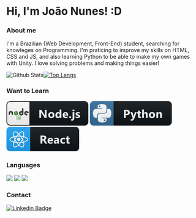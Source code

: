 # Hi, I'm João Nunes! :D

### About me 

I'm a Brazilian {Web Development, Front-End} student, searching for knowleges on Programming. I'm praticing to improve my skills on HTML, CSS and JS, and also learning Python to be able to make my own games with Unity. I love solving problems and making things easier!

![Github Stats](https://github-readme-stats.vercel.app/api?username=JSenun&theme=vue-dark&show_icons=true)[![Top Langs](https://github-readme-stats.vercel.app/api/top-langs/?username=JSenun&langs_count=8&show_icons=true&theme=tokyonight)](https://github.com/JSenun/github-readme-stats)

### Want to Learn

![NodeJs](https://github.com/MikeCodesDotNET/ColoredBadges/raw/master/svg/dev/frameworks/nodejs.svg) ![Python](https://github.com/MikeCodesDotNET/ColoredBadges/raw/master/svg/dev/languages/python.svg) ![React](https://github.com/MikeCodesDotNET/ColoredBadges/raw/master/svg/dev/frameworks/react.svg) 

### Languages

<img src="https://upload.wikimedia.org/wikipedia/commons/6/6a/JavaScript-logo.png" width="25px"> <img src="https://logodownload.org/wp-content/uploads/2016/10/html5-logo-8.png" width="22px"> <img src="https://cdn4.iconfinder.com/data/icons/social-media-logos-6/512/121-css3-512.png" width="26px">

### Contact

[![Linkedin Badge](https://img.shields.io/badge/-LinkedIn-blue?style=flat-square&logo=Linkedin&logoColor=white&link=https://www.linkedin.com/in/fagnerpsantos/)](https://www.linkedin.com/in/jo%C3%A3o-victor-nunes-da-silva-9b9b311ba/) 

